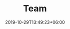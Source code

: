 ---
title: "Team"
date: 2019-10-29T13:49:23+06:00
draft: false

# meta description
description: "This is meta description"

# type
type : "Our Team"
---